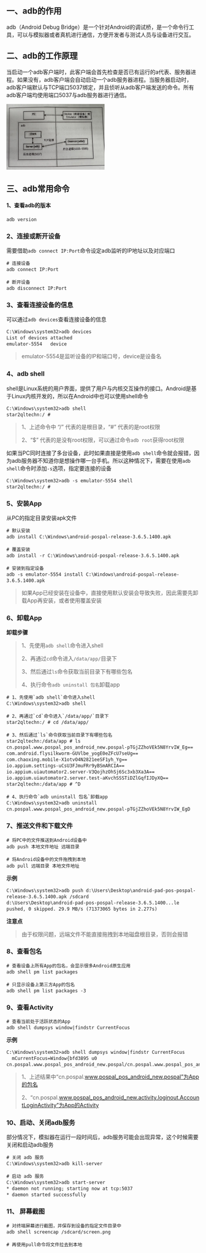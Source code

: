 ## 一、adb的作用

adb（Android Debug Bridge）是一个针对Android的调试桥，是一个命令行工具，可以与模拟器或者真机进行通信，方便开发者与测试人员与设备进行交互。



## 二、adb的工作原理

当启动一个adb客户端时，此客户端会首先检查是否已有运行的a代表、服务器进程。如果没有，adb客户端会自动启动一个adb服务器进程。当服务器启动时，adb客户端默认与TCP端口5037绑定，并且侦听从adb客户端发送的命令。所有adb客户端均使用端口5037与adb服务器进行通信。

<img src="./images/52860e78123e43772c07db9733a0bcb.jpg" alt="52860e78123e43772c07db9733a0bcb" style="zoom:25%;" />

## 三、adb常用命令

#### 1、查看adb的版本

```shell
adb version
```

### 2、连接或断开设备

需要借助`adb connect IP:Port`命令设定adb监听的IP地址以及对应端口

```shell
# 连接设备
adb connect IP:Port

# 断开设备
adb disconnect IP:Port
```

### 3、查看连接设备的信息

可以通过`adb devices`查看连接设备的信息

```shell
C:\Windows\system32>adb devices
List of devices attached
emulator-5554   device
```

> emulator-5554是监听设备的IP和端口号，device是设备名

### 4、adb shell

shell是Linux系统的用户界面，提供了用户与内核交互操作的接口。Android是基于Linux内核开发的，所以在Android中也可以使用shell命令

```shell
C:\Windows\system32>adb shell
star2qltechn:/ #
```

> 1、上述命令中 “/” 代表的是根目录，“#” 代表的是root权限
>
> 2、“$” 代表的是没有root权限，可以通过命令`adb root`获得root权限



如果当PC同时连接了多台设备，此时如果直接是使用`adb shell`命令就会报错，因为adb服务器不知道你是想操作哪一台手机。所以这种情况下，需要在使用`adb shell`命令时添加`-s`选项，指定要连接的设备

```shell
C:\Windows\system32>adb -s emulator-5554 shell
star2qltechn:/ #
```

### 5、安装App

从PC的指定目录安装apk文件

```shell
# 默认安装
adb install C:\Windows\android-pospal-release-3.6.5.1400.apk

# 覆盖安装
adb install -r C:\Windows\android-pospal-release-3.6.5.1400.apk

# 安装到指定设备
adb -s emulator-5554 install C:\Windows\android-pospal-release-3.6.5.1400.apk
```

> 如果App已经安装在设备中，直接使用默认安装会导致失败，因此需要先卸载App再安装，或者使用覆盖安装

### 6、卸载App

**卸载步骤**

> 1、先使用`adb shell`命令进入shell
>
> 2、再通过`cd`命令进入`/data/app/`目录下
>
> 3、然后通过`ls`命令获取当前目录下有哪些包名
>
> 4、执行命令`adb uninstall 包名`卸载app

```shell
# 1、先使用`adb shell`命令进入shell
C:\Windows\system32>adb shell

# 2、再通过`cd`命令进入`/data/app/`目录下
star2qltechn:/ # cd /data/app/

# 3、然后通过`ls`命令获取当前目录下有哪些包名
star2qltechn:/data/app # ls
cn.pospal.www.pospal_pos_android_new.pospal-pTGjZZhoVEk5N8YrvIW_Eg==
com.android.flysilkworm-GUVlbe_yogE0eZFcU7seUg==
com.chaoxing.mobile-X1otvO4N2821eeSF1yh_Yg==
io.appium.settings-uCsU3FJmuFRr9yBSmARCIA==
io.appium.uiautomator2.server-V3QojhzOhSj6Sc3xb3Xa3A==
io.appium.uiautomator2.server.test-aKvchSSSTiDZlGqfIJDyXQ==
star2qltechn:/data/app # ^D

# 4、执行命令`adb uninstall 包名`卸载app
C:\Windows\system32>adb uninstall cn.pospal.www.pospal_pos_android_new.pospal-pTGjZZhoVEk5N8YrvIW_EgD
```

### 7、推送文件和下载文件

```shell
# 将PC中的文件推送到Android设备中
adb push 本地文件地址 远端目录

# 将Android设备中的文件拖拽到本地
adb pull 远端目录 本地文件地址
```

**示例**

```shell
C:\Windows\system32>adb push d:\Users\Desktop\android-pad-pos-pospal-release-3.6.5.1400.apk /sdcard
d:\Users\Desktop\android-pad-pos-pospal-release-3.6.5.1400...le pushed, 0 skipped. 29.9 MB/s (71373065 bytes in 2.277s)
```

**注意点**

> 由于权限问题，远端文件不能直接拖拽到本地磁盘根目录，否则会报错

### 8、查看包名

```shell
# 查看设备上所有App的包名，会显示很多Android原生应用
adb shell pm list packages

# 只显示设备上第三方App的包名
adb shell pm list packages -3
```

### 9、查看Activity

```shell
# 查看当前处于活跃状态的App
adb shell dumpsys window|findstr CurrentFocus
```

**示例**

```shell
C:\Windows\system32>adb shell dumpsys window|findstr CurrentFocus
  mCurrentFocus=Window{bfd3895 u0 cn.pospal.www.pospal_pos_android_new.pospal/cn.pospal.www.pospal_pos_android_new.activity.loginout.AccountLoginActivity}
```

> 1、上述结果中“cn.pospal.www.pospal_pos_android_new.pospal”为App的包名
>
> 2、“cn.pospal.www.pospal_pos_android_new.activity.loginout.AccountLoginActivity”为App的Activity

### 10、启动、关闭adb服务

部分情况下，模拟器在运行一段时间后，adb服务可能会出现异常，这个时候需要关闭和启动adb服务

```shell
# 关闭 adb 服务
C:\Windows\system32>adb kill-server

# 启动 adb 服务
C:\Windows\system32>adb start-server
* daemon not running; starting now at tcp:5037
* daemon started successfully
```

### 11、 屏幕截图

```shell
# 对终端屏幕进行截图，并保存到设备的指定文件目录中
adb shell screencap /sdcard/screen.png

# 再使用pull命令将文件拉去到本地
```